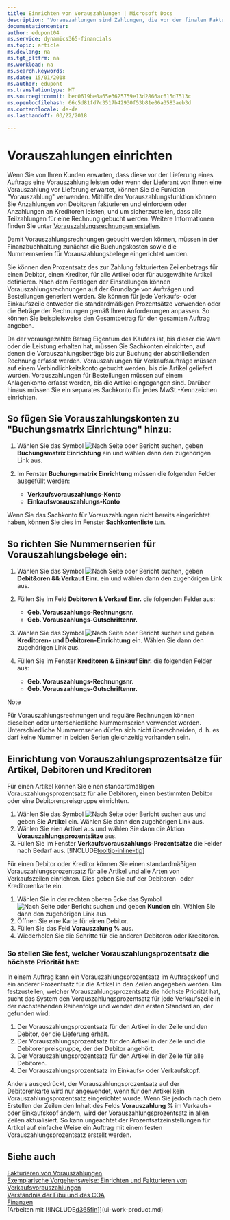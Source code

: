 ```yaml
---
title: Einrichten von Vorauszahlungen | Microsoft Docs
description: "Vorauszahlungen sind Zahlungen, die vor der finalen Fakturierung fakturiert und auf einen Vorauszahlungsauftrag (Einkauf oder Verkauf) gebucht werden. Möglicherweise bestehen Sie auf einer Anzahlung, bevor Sie Artikel nach Maß fertigen, oder Sie bestehen auf einer Anzahlung, bevor die Artikel an den Debitor geliefert werden. Mithilfe der Vorauszahlungsfunktion können Sie Anzahlungen von Debitoren fakturieren und einfordern oder Anzahlungen an Kreditoren leisten. Somit kann sichergestellt werden, dass alle Zahlungen mit einer Rechnung ausgeglichen werden."
documentationcenter: 
author: edupont04
ms.service: dynamics365-financials
ms.topic: article
ms.devlang: na
ms.tgt_pltfrm: na
ms.workload: na
ms.search.keywords: 
ms.date: 15/01/2018
ms.author: edupont
ms.translationtype: HT
ms.sourcegitcommit: bec0619be0a65e3625759e13d2866ac615d7513c
ms.openlocfilehash: 66c5d81fd7c3517b42930f53b81e06a3583aeb3d
ms.contentlocale: de-de
ms.lasthandoff: 03/22/2018

---
```

# <a name="set-up-prepayments"></a>Vorauszahlungen einrichten
Wenn Sie von Ihren Kunden erwarten, dass diese vor der Lieferung eines Auftrags eine Vorauszahlung leisten oder wenn der Lieferant von Ihnen eine Vorauszahlung vor Lieferung erwartet, können Sie die Funktion "Vorauszahlung" verwenden. Mithilfe der Vorauszahlungsfunktion können Sie Anzahlungen von Debitoren fakturieren und einfordern oder Anzahlungen an Kreditoren leisten, und um sicherzustellen, dass alle Teilzahlungen für eine Rechnung gebucht werden. Weitere Informationen finden Sie unter [Vorauszahlungsrechnungen erstellen](finance-how-to-create-prepayment-invoices.md).

Damit Vorauszahlungsrechnungen gebucht werden können, müssen in der Finanzbuchhaltung zunächst die Buchungskosten sowie die Nummernserien für Vorauszahlungsbelege eingerichtet werden.  

Sie können den Prozentsatz des zur Zahlung fakturierten Zeilenbetrags für einen Debitor, einen Kreditor, für alle Artikel oder für ausgewählte Artikel definieren. Nach dem Festlegen der Einstellungen können Vorauszahlungsrechnungen auf der Grundlage von Aufträgen und Bestellungen generiert werden. Sie können für jede Verkaufs- oder Einkaufszeile entweder die standardmäßigen Prozentsätze verwenden oder die Beträge der Rechnungen gemäß Ihren Anforderungen anpassen. So können Sie beispielsweise den Gesamtbetrag für den gesamten Auftrag angeben.  

Da der vorausgezahlte Betrag Eigentum des Käufers ist, bis dieser die Ware oder die Leistung erhalten hat, müssen Sie Sachkonten einrichten, auf denen die Vorauszahlungsbeträge bis zur Buchung der abschließenden Rechnung erfasst werden. Vorauszahlungen für Verkaufsaufträge müssen auf einem Verbindlichkeitskonto gebucht werden, bis die Artikel geliefert wurden. Vorauszahlungen für Bestellungen müssen auf einem Anlagenkonto erfasst werden, bis die Artikel eingegangen sind. Darüber hinaus müssen Sie ein separates Sachkonto für jedes MwSt.-Kennzeichen einrichten.

## <a name="to-add-prepayment-accounts-to-the-general-posting-setup"></a>So fügen Sie Vorauszahlungskonten zu "Buchungsmatrix Einrichtung" hinzu:  

1. Wählen Sie das Symbol ![Nach Seite oder Bericht suchen](media/ui-search/search_small.png "Symbol Nach Seite oder Bericht suchen"), geben **Buchungsmatrix Einrichtung** ein und wählen dann den zugehörigen Link aus.
2. Im Fenster **Buchungsmatrix Einrichtung** müssen die folgenden Felder ausgefüllt werden:  

    - **Verkaufsvorauszahlungs-Konto**  
    - **Einkaufsvorauszahlungs-Konto**  

Wenn Sie das Sachkonto für Vorauszahlungen nicht bereits eingerichtet haben, können Sie dies im Fenster **Sachkontenliste** tun.  

## <a name="to-set-up-number-series-for-prepayment-documents"></a>So richten Sie Nummernserien für Vorauszahlungsbelege ein:  

1. Wählen Sie das Symbol ![Nach Seite oder Bericht suchen](media/ui-search/search_small.png "Symbol Nach Seite oder Bericht suchen"), geben **Debit&oren && Verkauf Einr.** ein und wählen dann den zugehörigen Link aus.
2. Füllen Sie im Feld **Debitoren & Verkauf Einr.** die folgenden Felder aus:  

   - **Geb. Vorauszahlungs-Rechnungsnr.**
   - **Geb. Vorauszahlungs-Gutschriftennr.**

1. Wählen Sie das Symbol ![Nach Seite oder Bericht suchen](media/ui-search/search_small.png "Nach Seite oder Bericht  suchen") und geben **Kreditoren- und Debitoren-Einrichtung** ein. Wählen Sie dann den zugehörigen Link aus.
2. Füllen Sie im Fenster **Kreditoren & Einkauf Einr.** die folgenden Felder aus:

    - **Geb. Vorauszahlungs-Rechnungsnr.**
    - **Geb. Vorauszahlungs-Gutschriftennr.**

> [!NOTE]  
>  Für Vorauszahlungsrechnungen und reguläre Rechnungen können dieselben oder unterschiedliche Nummernserien verwendet werden. Unterschiedliche Nummernserien dürfen sich nicht überschneiden, d. h. es darf keine Nummer in beiden Serien gleichzeitig vorhanden sein.  

## <a name="to-set-up-prepayment-percentages-for-items-customers-and-vendors"></a>Einrichtung von Vorauszahlungsprozentsätze für Artikel, Debitoren und Kreditoren  
Für einen Artikel können Sie einen standardmäßigen Vorauszahlungsprozentsatz für alle Debitoren, einen bestimmten Debitor oder eine Debitorenpreisgruppe einrichten.  

1. Wählen Sie das Symbol ![Nach Seite oder Bericht suchen](media/ui-search/search_small.png "Nach Seite oder Bericht suchen") aus und geben Sie **Artikel** ein. Wählen Sie dann den zugehörigen Link aus.
2. Wählen Sie eien Artikel aus und wählen Sie dann die Aktion **Vorauszahlungsprozentsätze** aus.  
3. Füllen Sie im Fenster **Verkaufsvorauszahlungs-Prozentsätze** die Felder nach Bedarf aus. [!INCLUDE[tooltip-inline-tip](includes/tooltip-inline-tip_md.md)]

Für einen Debitor oder Kreditor können Sie einen standardmäßigen Vorauszahlungsprozentsatz für alle Artikel und alle Arten von Verkaufszeilen einrichten. Dies geben Sie auf der Debitoren- oder Kreditorenkarte ein.

1. Wählen Sie in der rechten oberen Ecke das Symbol ![Nach Seite oder Bericht suchen](media/ui-search/search_small.png "Nach Seite oder Bericht suchen") und geben **Kunden** ein. Wählen Sie dann den zugehörigen Link aus.
2. Öffnen Sie eine Karte für einen Debitor.
3. Füllen Sie das Feld **Vorauszalung %** aus.
4. Wiederholen Sie die Schritte für die anderen Debitoren oder Kreditoren.  

### <a name="to-determine-which-prepayment-percentage-has-first-priority"></a>So stellen Sie fest, welcher Vorauszahlungsprozentsatz die höchste Priorität hat:  
In einem Auftrag kann ein Vorauszahlungsprozentsatz im Auftragskopf und ein anderer Prozentsatz für die Artikel in den Zeilen angegeben werden. Um festzustellen, welcher Vorauszahlungsprozentsatz die höchste Priorität hat, sucht das System den Vorauszahlungsprozentsatz für jede Verkaufszeile in der nachstehenden Reihenfolge und wendet den ersten Standard an, der gefunden wird:  
1. Der Vorauszahlungsprozentsatz für den Artikel in der Zeile und den Debitor, der die Lieferung erhält.  
2. Der Vorauszahlungsprozentsatz für den Artikel in der Zeile und die Debitorenpreisgruppe, der der Debitor angehört.  
3. Der Vorauszahlungsprozentsatz für den Artikel in der Zeile für alle Debitoren.  
4. Der Vorauszahlungsprozentsatz im Einkaufs- oder Verkaufskopf.  

Anders ausgedrückt, der Vorauszahlungsprozentsatz auf der Debitorenkarte wird nur angewendet, wenn für den Artikel kein Vorauszahlungsprozentsatz eingerichtet wurde. Wenn Sie jedoch nach dem Erstellen der Zeilen den Inhalt des Felds **Vorauszahlung %** im Verkaufs- oder Einkaufskopf ändern, wird der Vorauszahlungsprozentsatz in allen Zeilen aktualisiert. So kann ungeachtet der Prozentsatzeinstellungen für Artikel auf einfache Weise ein Auftrag mit einem festen Vorauszahlungsprozentsatz erstellt werden.

## <a name="see-also"></a>Siehe auch  
[Fakturieren von Vorauszahlungen](finance-invoice-prepayments.md)  
[Exemplarische Vorgehensweise: Einrichten und Fakturieren von Verkaufsvorauszahlungen](walkthrough-setting-up-and-invoicing-sales-prepayments.md)  
[Verständnis der Fibu und des COA](finance-general-ledger.md)  
[Finanzen](finance.md)  
[Arbeiten mit [!INCLUDE[d365fin](includes/d365fin_md.md)]](ui-work-product.md)

